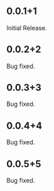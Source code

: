 ## 0.0.1+1
Initial Release.

## 0.0.2+2
Bug fixed.

## 0.0.3+3
Bug fixed.

## 0.0.4+4
Bug fixed.

## 0.0.5+5
Bug fixed.
